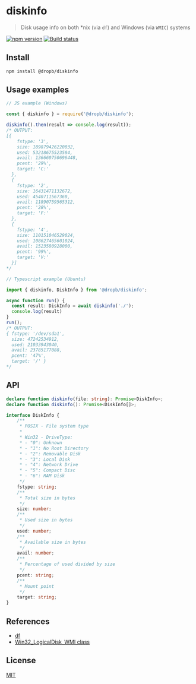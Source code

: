 # diskinfo

>Disk usage info on both *nix (via `df`) and Windows (via `WMIC`) systems

[![npm version][npm-image]][npm-url]
[![Build status][appveyor-image]][appveyor-url]

## Install

```sh
npm install @dropb/diskinfo
```

## Usage examples

```js
// JS example (Windows)

const { diskinfo } = require('@dropb/diskinfo');

diskinfo().then(result => console.log(result));
/* OUTPUT:
[{
    fstype: '3',
    size: 189879426220032,
    used: 53218675523584,
    avail: 136660750696448,
    pcent: '29%',
    target: 'C:'
  },
  {
    fstype: '2',
    size: 16431471132672,
    used: 4540711567360,
    avail: 11890759565312,
    pcent: '28%',
    target: 'F:'
  },
  {
    fstype: '4',
    size: 110151046529024,
    used: 108627465601024,
    avail: 1523580928000,
    pcent: '99%',
    target: 'V:'
  }]
*/
```

```ts
// Typescript example (Ubuntu)

import { diskinfo, DiskInfo } from '@dropb/diskinfo';

async function run() {
  const result: DiskInfo = await diskinfo('./');
  console.log(result)
}
run();
/* OUTPUT:
{ fstype: '/dev/sda1',
  size: 47242534912,
  used: 21033943040,
  avail: 23785177088,
  pcent: '47%',
  target: '/' }
*/

```

## API

```ts
declare function diskinfo(file: string): Promise<DiskInfo>;
declare function diskinfo(): Promise<DiskInfo[]>;

interface DiskInfo {
    /**
     * POSIX - File system type
     *
     * Win32 - DriveType:
     * - "0": Unknown
     * - "1": No Root Directory
     * - "2": Removable Disk
     * - "3": Local Disk
     * - "4": Network Drive
     * - "5": Compact Disc
     * - "6": RAM Disk
     */
    fstype: string;
    /**
     * Total size in bytes
     */
    size: number;
    /**
     * Used size in bytes
     */
    used: number;
    /**
     * Available size in bytes
     */
    avail: number;
    /**
     * Percentage of used divided by size
     */
    pcent: string;
    /**
     * Mount point
     */
    target: string;
}
```

## References

* [df](https://www.gnu.org/software/coreutils/manual/html_node/df-invocation.html)
* [Win32_LogicalDisk WMI class](https://msdn.microsoft.com/en-us/library/windows/desktop/aa394173(v=vs.85).aspx)

## License

[MIT](LICENSE)

[npm-image]: https://img.shields.io/npm/v/@dropb/diskinfo.svg
[npm-url]: https://www.npmjs.com/package/@dropb/diskinfo
[appveyor-image]:https://ci.appveyor.com/api/projects/status/github/kukhariev/diskinfo
[appveyor-url]: https://ci.appveyor.com/project/kukhariev/diskinfo
